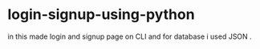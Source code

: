 # login-signup-using-python
in this made login and signup page on CLI and for database i used JSON .
